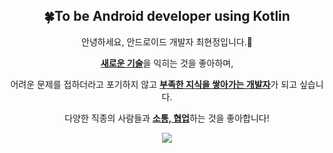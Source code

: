 
<h2 align="center">🍀To be <b>Android</b> developer using <b>Kotlin</b></h2>
  
<p align="center">
안녕하세요, 안드로이드 개발자 최현정입니다.🙌</p>

<p align="center">
<ins><b>새로운 기술</b></ins>을 익히는 것을 좋아하며,</p>

<p align="center">
어려운 문제를 접하더라고 포기하지 않고 <ins><b>부족한 지식을 쌓아가는 개발자</b></ins>가 되고 싶습니다.</p>

<p align="center">
다양한 직종의 사람들과 <ins><b>소통, 협업</b></ins>하는 것을 좋아합니다!</p>

<p align="center">
  <a href=https://hits.seeyoufarm.com><img src="https://hits.seeyoufarm.com/api/count/incr/badge.svg?url=https%3A%2F%2Fgithub.com%2Fhyunjung-choi&count_bg=%23F3C9EE&title_bg=%23555555&icon=&icon_color=%23E7E7E7&title=hits&edge_flat=false"></a>
</p>

<!--
**hyunjung-choi/hyunjung-choi** is a ✨ _special_ ✨ repository because its `README.md` (this file) appears on your GitHub profile.

Here are some ideas to get you started:

- 🔭 I’m currently working on ...
- 🌱 I’m currently learning ...
- 👯 I’m looking to collaborate on ...
- 🤔 I’m looking for help with ...
- 💬 Ask me about ...
- 📫 How to reach me: ...
- 😄 Pronouns: ...
- ⚡ Fun fact: ...
-->
